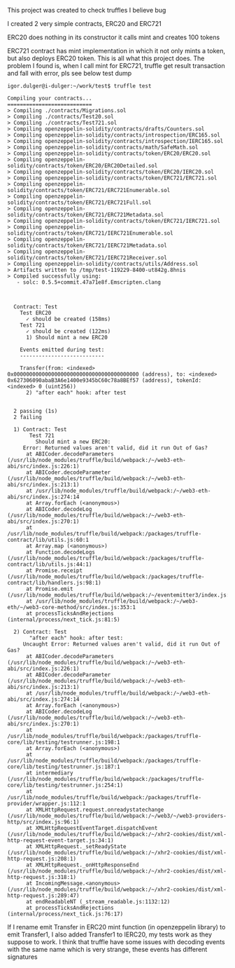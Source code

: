 This project was created to check truffles I believe bug

I created 2 very simple contracts, ERC20 and ERC721

ERC20 does nothing in its constructor it calls mint and creates 100 tokens

ERC721 contract has mint implementation in which it not only mints a token, but also deploys  ERC20 token. This is all what this project does. The problem I found is, when I call
mint for ERC721, truffle get result transaction and fall with error, pls see below test dump


    igor.dulger@i-dulger:~/work/test$ truffle test

    Compiling your contracts...
    ===========================
    > Compiling ./contracts/Migrations.sol
    > Compiling ./contracts/Test20.sol
    > Compiling ./contracts/Test721.sol
    > Compiling openzeppelin-solidity/contracts/drafts/Counters.sol
    > Compiling openzeppelin-solidity/contracts/introspection/ERC165.sol
    > Compiling openzeppelin-solidity/contracts/introspection/IERC165.sol
    > Compiling openzeppelin-solidity/contracts/math/SafeMath.sol
    > Compiling openzeppelin-solidity/contracts/token/ERC20/ERC20.sol
    > Compiling openzeppelin-solidity/contracts/token/ERC20/ERC20Detailed.sol
    > Compiling openzeppelin-solidity/contracts/token/ERC20/IERC20.sol
    > Compiling openzeppelin-solidity/contracts/token/ERC721/ERC721.sol
    > Compiling openzeppelin-solidity/contracts/token/ERC721/ERC721Enumerable.sol
    > Compiling openzeppelin-solidity/contracts/token/ERC721/ERC721Full.sol
    > Compiling openzeppelin-solidity/contracts/token/ERC721/ERC721Metadata.sol
    > Compiling openzeppelin-solidity/contracts/token/ERC721/IERC721.sol
    > Compiling openzeppelin-solidity/contracts/token/ERC721/IERC721Enumerable.sol
    > Compiling openzeppelin-solidity/contracts/token/ERC721/IERC721Metadata.sol
    > Compiling openzeppelin-solidity/contracts/token/ERC721/IERC721Receiver.sol
    > Compiling openzeppelin-solidity/contracts/utils/Address.sol
    > Artifacts written to /tmp/test-119229-8400-ut842g.8hnis
    > Compiled successfully using:
       - solc: 0.5.5+commit.47a71e8f.Emscripten.clang



      Contract: Test
        Test ERC20
          ✓ should be created (158ms)
        Test 721
          ✓ should be created (122ms)
          1) Should mint a new ERC20

        Events emitted during test:
        ---------------------------

        Transfer(from: <indexed> 0x0000000000000000000000000000000000000000 (address), to: <indexed> 0x627306090abaB3A6e1400e9345bC60c78a8BEf57 (address), tokenId: <indexed> 0 (uint256))
          2) "after each" hook: after test


      2 passing (1s)
      2 failing

      1) Contract: Test
           Test 721
             Should mint a new ERC20:
         Error: Returned values aren't valid, did it run Out of Gas?
          at ABICoder.decodeParameters (/usr/lib/node_modules/truffle/build/webpack:/~/web3-eth-abi/src/index.js:226:1)
          at ABICoder.decodeParameter (/usr/lib/node_modules/truffle/build/webpack:/~/web3-eth-abi/src/index.js:213:1)
          at /usr/lib/node_modules/truffle/build/webpack:/~/web3-eth-abi/src/index.js:274:14
          at Array.forEach (<anonymous>)
          at ABICoder.decodeLog (/usr/lib/node_modules/truffle/build/webpack:/~/web3-eth-abi/src/index.js:270:1)
          at /usr/lib/node_modules/truffle/build/webpack:/packages/truffle-contract/lib/utils.js:60:1
          at Array.map (<anonymous>)
          at Function.decodeLogs (/usr/lib/node_modules/truffle/build/webpack:/packages/truffle-contract/lib/utils.js:44:1)
          at Promise.receipt (/usr/lib/node_modules/truffle/build/webpack:/packages/truffle-contract/lib/handlers.js:98:1)
          at Promise.emit (/usr/lib/node_modules/truffle/build/webpack:/~/eventemitter3/index.js:89:1)
          at /usr/lib/node_modules/truffle/build/webpack:/~/web3-eth/~/web3-core-method/src/index.js:353:1
          at processTicksAndRejections (internal/process/next_tick.js:81:5)

      2) Contract: Test
           "after each" hook: after test:
         Uncaught Error: Returned values aren't valid, did it run Out of Gas?
          at ABICoder.decodeParameters (/usr/lib/node_modules/truffle/build/webpack:/~/web3-eth-abi/src/index.js:226:1)
          at ABICoder.decodeParameter (/usr/lib/node_modules/truffle/build/webpack:/~/web3-eth-abi/src/index.js:213:1)
          at /usr/lib/node_modules/truffle/build/webpack:/~/web3-eth-abi/src/index.js:274:14
          at Array.forEach (<anonymous>)
          at ABICoder.decodeLog (/usr/lib/node_modules/truffle/build/webpack:/~/web3-eth-abi/src/index.js:270:1)
          at /usr/lib/node_modules/truffle/build/webpack:/packages/truffle-core/lib/testing/testrunner.js:198:1
          at Array.forEach (<anonymous>)
          at /usr/lib/node_modules/truffle/build/webpack:/packages/truffle-core/lib/testing/testrunner.js:187:1
          at intermediary (/usr/lib/node_modules/truffle/build/webpack:/packages/truffle-core/lib/testing/testrunner.js:254:1)
          at /usr/lib/node_modules/truffle/build/webpack:/packages/truffle-provider/wrapper.js:112:1
          at XMLHttpRequest.request.onreadystatechange (/usr/lib/node_modules/truffle/build/webpack:/~/web3/~/web3-providers-http/src/index.js:96:1)
          at XMLHttpRequestEventTarget.dispatchEvent (/usr/lib/node_modules/truffle/build/webpack:/~/xhr2-cookies/dist/xml-http-request-event-target.js:34:1)
          at XMLHttpRequest._setReadyState (/usr/lib/node_modules/truffle/build/webpack:/~/xhr2-cookies/dist/xml-http-request.js:208:1)
          at XMLHttpRequest._onHttpResponseEnd (/usr/lib/node_modules/truffle/build/webpack:/~/xhr2-cookies/dist/xml-http-request.js:318:1)
          at IncomingMessage.<anonymous> (/usr/lib/node_modules/truffle/build/webpack:/~/xhr2-cookies/dist/xml-http-request.js:289:47)
          at endReadableNT (_stream_readable.js:1132:12)
          at processTicksAndRejections (internal/process/next_tick.js:76:17)

If I rename emit Transfer in ERC20 mint function (in openzeppelin library) to emit Transfer1, I also added Transfer1 to IERC20, my tests work as they suppose to work. I think that truffle have some issues with decoding events with the same name which is very strange, these events has different signatures  
